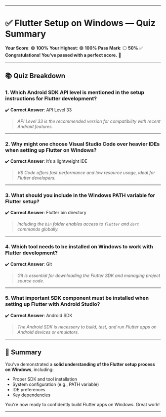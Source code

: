 
---

# ✅ Flutter Setup on Windows — Quiz Summary

**Your Score**: 🟢 **100%**
**Your Highest**: 🟢 **100%**
**Pass Mark**: ⚪ **50%**
✅ **Congratulations! You've passed with a perfect score.** 🎉

---

## 📚 Quiz Breakdown

### 1. **Which Android SDK API level is mentioned in the setup instructions for Flutter development?**

✔️ **Correct Answer**: API Level 33

> *API Level 33 is the recommended version for compatibility with recent Android features.*

---

### 2. **Why might one choose Visual Studio Code over heavier IDEs when setting up Flutter on Windows?**

✔️ **Correct Answer**: It’s a lightweight IDE

> *VS Code offers fast performance and low resource usage, ideal for Flutter developers.*

---

### 3. **What should you include in the Windows PATH variable for Flutter setup?**

✔️ **Correct Answer**: Flutter bin directory

> *Including the `bin` folder enables access to `flutter` and `dart` commands globally.*

---

### 4. **Which tool needs to be installed on Windows to work with Flutter development?**

✔️ **Correct Answer**: Git

> *Git is essential for downloading the Flutter SDK and managing project source code.*

---

### 5. **What important SDK component must be installed when setting up Flutter with Android Studio?**

✔️ **Correct Answer**: Android SDK

> *The Android SDK is necessary to build, test, and run Flutter apps on Android devices or emulators.*

---

## 🏁 Summary

You've demonstrated a **solid understanding of the Flutter setup process on Windows**, including:

* Proper SDK and tool installation
* System configuration (e.g., PATH variable)
* IDE preferences
* Key dependencies

You're now ready to confidently build Flutter apps on Windows. Great work!

---


